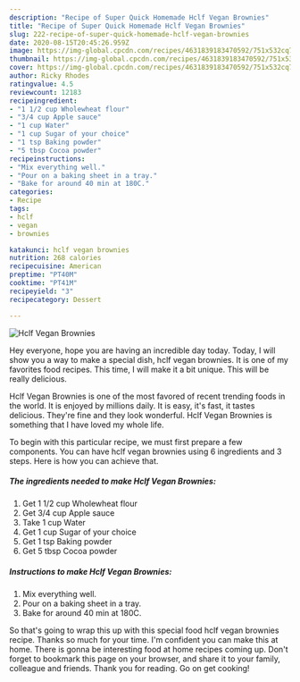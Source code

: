 ```yaml
---
description: "Recipe of Super Quick Homemade Hclf Vegan Brownies"
title: "Recipe of Super Quick Homemade Hclf Vegan Brownies"
slug: 222-recipe-of-super-quick-homemade-hclf-vegan-brownies
date: 2020-08-15T20:45:26.959Z
image: https://img-global.cpcdn.com/recipes/4631839183470592/751x532cq70/hclf-vegan-brownies-recipe-main-photo.jpg
thumbnail: https://img-global.cpcdn.com/recipes/4631839183470592/751x532cq70/hclf-vegan-brownies-recipe-main-photo.jpg
cover: https://img-global.cpcdn.com/recipes/4631839183470592/751x532cq70/hclf-vegan-brownies-recipe-main-photo.jpg
author: Ricky Rhodes
ratingvalue: 4.5
reviewcount: 12183
recipeingredient:
- "1 1/2 cup Wholewheat flour"
- "3/4 cup Apple sauce"
- "1 cup Water"
- "1 cup Sugar of your choice"
- "1 tsp Baking powder"
- "5 tbsp Cocoa powder"
recipeinstructions:
- "Mix everything well."
- "Pour on a baking sheet in a tray."
- "Bake for around 40 min at 180C."
categories:
- Recipe
tags:
- hclf
- vegan
- brownies

katakunci: hclf vegan brownies 
nutrition: 268 calories
recipecuisine: American
preptime: "PT40M"
cooktime: "PT41M"
recipeyield: "3"
recipecategory: Dessert

---
```



![Hclf Vegan Brownies](https://img-global.cpcdn.com/recipes/4631839183470592/751x532cq70/hclf-vegan-brownies-recipe-main-photo.jpg)

Hey everyone, hope you are having an incredible day today. Today, I will show you a way to make a special dish, hclf vegan brownies. It is one of my favorites food recipes. This time, I will make it a bit unique. This will be really delicious.

Hclf Vegan Brownies is one of the most favored of recent trending foods in the world. It is enjoyed by millions daily. It is easy, it's fast, it tastes delicious. They're fine and they look wonderful. Hclf Vegan Brownies is something that I have loved my whole life.




To begin with this particular recipe, we must first prepare a few components. You can have hclf vegan brownies using 6 ingredients and 3 steps. Here is how you can achieve that.

<!--inarticleads1-->

##### The ingredients needed to make Hclf Vegan Brownies:

1. Get 1 1/2 cup Wholewheat flour
1. Get 3/4 cup Apple sauce
1. Take 1 cup Water
1. Get 1 cup Sugar of your choice
1. Get 1 tsp Baking powder
1. Get 5 tbsp Cocoa powder




<!--inarticleads2-->

##### Instructions to make Hclf Vegan Brownies:

1. Mix everything well.
1. Pour on a baking sheet in a tray.
1. Bake for around 40 min at 180C.




So that's going to wrap this up with this special food hclf vegan brownies recipe. Thanks so much for your time. I'm confident you can make this at home. There is gonna be interesting food at home recipes coming up. Don't forget to bookmark this page on your browser, and share it to your family, colleague and friends. Thank you for reading. Go on get cooking!

